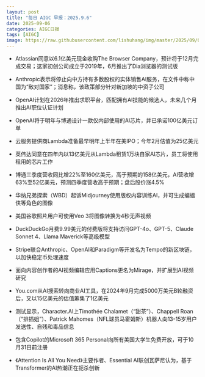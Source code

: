 ```yaml
---
layout: post
title: "每日 AIGC 早报：2025.9.6"
date: 2025-09-06
categories: AIGC日报
tags: [AIGC]
image: https://raw.githubusercontent.com/lishuhang/img/master/2025/09/0906-d.webp
---
```


- Atlassian同意以6.1亿美元现金收购The Browser Company，预计将于12月完成交易；这家初创公司成立于2019年，6月推出了Dia浏览器的测试版

- Anthropic表示将停止向中方持有多数股权的实体销售AI服务，在文件中称中国为“敌对国家”；消息称，该政策部分针对新加坡的中资子公司

- OpenAI计划在2026年推出求职平台，匹配拥有AI技能的候选人，未来几个月推出AI职位认证计划

- OpenAI将于明年与博通设计一款仅内部使用的AI芯片，并已承诺100亿美元订单

- 云服务提供商Lambda准备最早明年上半年在美IPO；今年2月估值为25亿美元

- 英伟达同意在四年内以13亿美元从Lambda租赁1万块自家AI芯片，员工将使用租用的芯片工作

- 博通三季度营收同比增22%至160亿美元，高于预期的158亿美元，AI营收增63%至52亿美元，预测四季度营收高于预期；盘后股价涨4.5%

- 华纳兄弟探索（WBD）起诉Midjourney使用版权内容训练AI，并可生成蝙蝠侠等角色的图像

- 美国谷歌照片用户可使用Veo 3将图像转换为4秒无声视频

- DuckDuckGo月费9.99美元的付费版将支持访问GPT-4o、GPT-5、Claude Sonnet 4、Llama Maverick等高级模型

- Stripe联合Anthropic、OpenAI和Paradigm等开发名为Tempo的新区块链，以加快稳定币处理速度

- 面向内容创作者的AI视频编辑应用Captions更名为Mirage，并扩展到AI视频研究

- You.com从AI搜索转向商业AI工具，在2024年9月完成5000万美元B轮融资后，又以15亿美元的估值筹集了1亿美元

- 测试显示，Character.AI上Timothée Chalamet（“甜茶”）、Chappell Roan（“排插姐”）、Patrick Mahomes（NFL球员马霍姆斯）机器人向13-15岁用户发送性、自残和毒品信息

- 包含Copilot的Microsoft 365 Personal向所有美国大学生免费开放，可于10月31日前注册

- 《Attention Is All You Need》主要作者、Essential AI联创瓦萨尼认为，基于Transformer的AI热潮正在扼杀创新